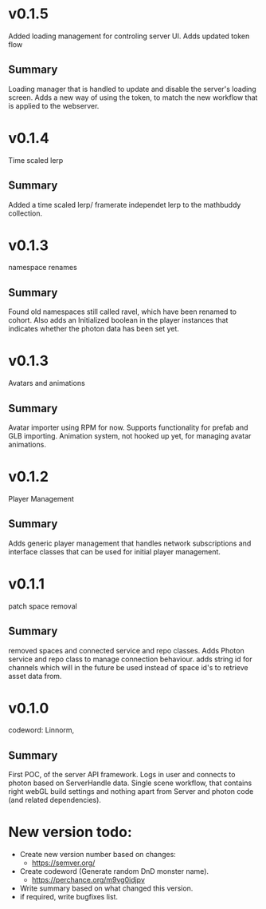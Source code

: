 # v0.1.5
Added loading management for controling server UI. Adds updated token flow

## Summary
Loading manager that is handled to update and disable the server's loading screen.
Adds a new way of using the token, to match the new workflow that is applied to
the webserver.

# v0.1.4
Time scaled lerp

## Summary
Added a time scaled lerp/ framerate independet lerp to the mathbuddy collection.

# v0.1.3
namespace renames

## Summary
Found old namespaces still called ravel, which have been renamed to cohort. Also adds an Initialized boolean in the player instances
that indicates whether the photon data has been set yet.

# v0.1.3
Avatars and animations

## Summary
Avatar importer using RPM for now. Supports functionality for prefab and GLB importing. Animation system, not hooked up yet, for 
managing avatar animations.

# v0.1.2
Player Management

## Summary
Adds generic player management that handles network subscriptions and interface classes that can be used for initial
player management.

# v0.1.1
patch space removal

## Summary
removed spaces and connected service and repo classes. Adds Photon service and repo class to manage connection behaviour.
adds string id for channels which will in the future be used instead of space id's to retrieve asset data from.

# v0.1.0
codeword: Linnorm,
## Summary
First POC, of the server API framework.
Logs in user and connects to photon based on ServerHandle data. 
Single scene workflow, that contains right webGL build settings and nothing apart from Server and photon code (and related dependencies).

# New version todo:
- Create new version number based on changes:
	- https://semver.org/
- Create codeword (Generate random DnD monster name).
	- https://perchance.org/m9vg0idjpv
- Write summary based on what changed this version.
- if required, write bugfixes list.